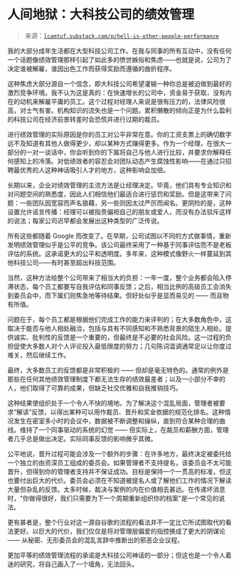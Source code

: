 <!--yml

category: 未分类

date: 2024-05-27 15:19:54

-->

# 人间地狱：大科技公司的绩效管理

> 来源：[`lcamtuf.substack.com/p/hell-is-other-people-performance`](https://lcamtuf.substack.com/p/hell-is-other-people-performance)

我的大部分成年生活都在大型科技公司工作。在我与同事的所有互动中，没有任何一个话题像绩效管理那样引起了如此多的愤世嫉俗和焦虑——也就是说，公司为了决定谁被解雇，谁因出色工作而获得奖励而遵循的曲折程序。

这种焦虑大部分源自一个信念，即大科技公司希望灌输一种你总是被迫做到最好的激烈竞争环境。我不认为这是真的：在快速增长的公司中，资金易于获取，没有内在的动机来解雇平庸的员工。这个过程对经理人来说是很有压力的，法律风险很高，对士气有害。机构知识的流失也是一个问题。累积懒散的倾向正是为什么盈利的科技公司在经济前景转差时会恐慌并进行过期的裁员。

进行绩效管理的实际原因是你的员工对公平非常在意。你的工资支票上的确切数字远不及知道有其他人做得更少，却以某种方式赚得更多。作为一个经理，在很大一部分的一对一谈话中，你会听到你的下属将自己与他人进行比较，并要求你解释任何感知上的冷落。对低绩效者的容忍会对团队动态产生腐蚀性影响——在通过只招聘最优秀的人这种神话吸引人才的地方，这种影响会加倍。

长期以来，企业对绩效管理的主流方法是让经理决定。毕竟，他们具有专业知识和对问题空间的熟悉度，因此人们相信他们最适合进行惩罚和奖励。但是这带来了问题：一些团队因宽容而声名狼藉，另一些则因太过严厉而闻名。更阴险的是，这种设置允许谣言传播：经理可以被指责偏袒自己的朋友或爱人，而没有办法驳斥这样的说法；每家公司迟早都会发展出这种类型的广泛传说。

所有这些都随着 Google 而改变了。在早期，公司试图以不同的方式做事情，重新发明绩效管理似乎是公平的竞争。该公司最终采用了一种基于同事评估而不是老板评估的系统。这承诺更大的公平和透明度。多年来，这种模式像野火一样蔓延到其他科技公司——有时甚至超出科技范围。

当然，这种方法给整个公司带来了相当大的负担：一年一度，整个业务都会陷入停滞状态，每个员工都要写自我评估和同事反馈；之后，相当比例的高级员工会消失到委员会中，而下属们则焦急地等待结果。但好处似乎是显而易见的 —— 而且物有所值。

问题在于，每个员工都是根据他们完成工作的能力来评判的；在大多数角色中，这取决于能否与他人相处融洽，包括与具有不同感知和不熟悉背景的陌生人相处。提供诚实、批判性的反馈是一个重要的，但最终是不必要的社会风险。这一过程的负担促使大多数人对个人评论投入最低限度的努力；几句陈词滥调通常足以让你度过难关，然后继续工作。

最终，大多数员工的反馈都是非常积极的 —— 但却是毫无特色的。通常的例外是那些在任何其他绩效管理制度下都无法生存的绩效最差者；以及一小部分不幸的人，他们取得了可靠的成果，但缺乏社交优雅和自我推销技巧。

这种结果使组织处于一个令人不快的境地。为了解决这个混乱局面，管理者被要求“解读”反馈，以得出某种可以用作裁员、晋升和奖金依据的规范化排名。这种情况发生在密室多小时的会议中，数据被不断调整和操纵，直到符合某种合理的曲线。维持了一个同事驱动的系统的幻觉 —— 但实际上，在裁员和薪酬方面，管理者几乎总是做出决定。实际同事反馈的影响微乎其微。

公平地说，晋升过程可能会涉及一个额外的步骤：在许多地方，最终决定被委托给一个独立的由资深员工组成的委员会。如果管理者不支持提名，该委员会不太可能晋升，但得到你的管理者支持并不保证成功。目标是保持一个一贯高的标准，但这也要付出巨大的代价。委员会必须在不知道被提名人或了解他们工作的情况下解读大量但杂乱的反馈。太多时候，裁决与案例的内在价值相去甚远。在传递坏消息时，"你做得很好，我们只需要为下一个周期重新组织你的档案"是一个常见的说法。

更有甚者是，整个行业对这一源自谷歌的流程的看法并不一定比它所试图取代的看法更好。以巨大的代价，我们仅仅是将对管理层偏爱的指控换成了更大的阴谋论 —— 从秘密、无形委员会的混乱言辞中推断出的邪恶企业议程。

更加平等的绩效管理流程的承诺是大科技公司神话的一部分；但这也是一个令人着迷的研究，将自己画入了一个墙角，无法回头。
